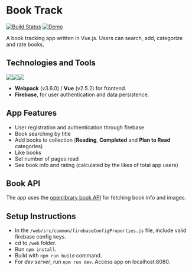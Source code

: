 # Book Track

[![Build Status](https://travis-ci.org/jzProg/book-trading-club.svg?branch=master)](https://travis-ci.org/github/jzProg/book-trading-club)
[![Demo](https://img.shields.io/badge/demo-online-green.svg)](https://book-trading-club-24f23.web.app/)

A book tracking app written in Vue.js. Users can search, add, categorize and rate books.

## Technologies and Tools
<img src="https://img.shields.io/badge/vuejs%20-%2335495e.svg?&style=for-the-badge&logo=vue.js&logoColor=%234FC08D"/><img src="https://img.shields.io/badge/webpack%20-%238DD6F9.svg?&style=for-the-badge&logo=webpack&logoColor=black"/><img src="https://img.shields.io/badge/firebase%20-%23039BE5.svg?&style=for-the-badge&logo=firebase"/>

- **Webpack** (v3.6.0) / **Vue** (v2.5.2) for frontend.
- **Firebase**, for user authentication and data persistence.

## App Features

- User registration and authentication through firebase
- Book searching by title
- Add books to collection (**Reading**, **Completed** and **Plan to Read** categories)
- Like books
- Set number of pages read
- See book info and rating (calculated by the likes of total app users)

## Book API

The app uses the [openlibrary book API](https://openlibrary.org/developers/api) for fetching book info and images.

## Setup Instructions

- In the `/web/src/common/firebaseConfigProperties.js` file, include valid firebase config keys.
- cd to `/web` folder.
- Run `npm install`.
- Build with `npm run build` command.
- For *dev server*, run `npm run dev`. Access app on localhost:8080.
